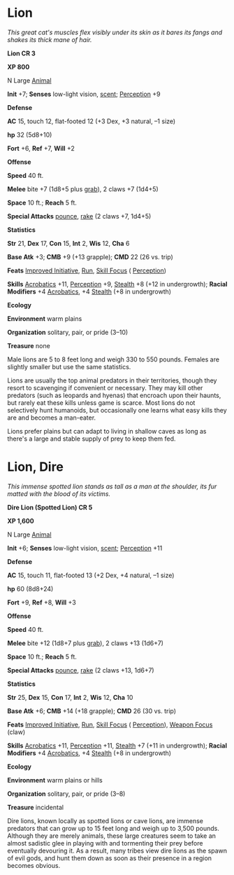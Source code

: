 # Lion

_This great cat's muscles flex visibly under its skin as it bares its fangs and shakes its thick mane of hair._

**Lion CR 3**

**XP 800**

N Large [Animal](creatureTypes.html#_animal)

**Init** +7; **Senses** low-light vision, [scent](universalMonsterRules.html#_scent); [Perception](../skills/perception.html#_perception) +9

**Defense**

**AC** 15, touch 12, flat-footed 12 (+3 Dex, +3 natural, –1 size)

**hp** 32 (5d8+10)

**Fort** +6, **Ref** +7, **Will** +2

**Offense**

**Speed** 40 ft.

**Melee** bite +7 (1d8+5 plus [grab](universalMonsterRules.html#_grab)), 2 claws +7 (1d4+5)

**Space** 10 ft.; **Reach** 5 ft.

**Special Attacks** [pounce](universalMonsterRules.html#_pounce), [rake](universalMonsterRules.html#_rake) (2 claws +7, 1d4+5)

**Statistics**

**Str** 21, **Dex** 17, **Con** 15, **Int** 2, **Wis** 12, **Cha** 6

**Base Atk** +3; **CMB** +9 (+13 grapple); **CMD** 22 (26 vs. trip)

**Feats** [Improved Initiative](../feats.html#_improved-initiative), [Run](../feats.html#_run), [Skill Focus](../feats.html#_skill-focus) ( [Perception](../skills/perception.html#_perception))

**Skills** [Acrobatics](../skills/acrobatics.html#_acrobatics) +11, [Perception](../skills/perception.html#_perception) +9, [Stealth](../skills/stealth.html#_stealth) +8 (+12 in undergrowth); **Racial Modifiers** +4 [Acrobatics](../skills/acrobatics.html#_acrobatics), +4 [Stealth](../skills/stealth.html#_stealth) (+8 in undergrowth)

**Ecology**

**Environment** warm plains

**Organization** solitary, pair, or pride (3–10)

**Treasure** none

Male lions are 5 to 8 feet long and weigh 330 to 550 pounds. Females are slightly smaller but use the same statistics.

Lions are usually the top animal predators in their territories, though they resort to scavenging if convenient or necessary. They may kill other predators (such as leopards and hyenas) that encroach upon their haunts, but rarely eat these kills unless game is scarce. Most lions do not selectively hunt humanoids, but occasionally one learns what easy kills they are and becomes a man-eater.

Lions prefer plains but can adapt to living in shallow caves as long as there's a large and stable supply of prey to keep them fed.

# Lion, Dire

_This immense spotted lion stands as tall as a man at the shoulder, its fur matted with the blood of its victims._

**Dire Lion (Spotted Lion) CR 5**

**XP 1,600**

N Large [Animal](creatureTypes.html#_animal)

**Init** +6; **Senses** low-light vision, [scent](universalMonsterRules.html#_scent); [Perception](../skills/perception.html#_perception) +11

**Defense**

**AC** 15, touch 11, flat-footed 13 (+2 Dex, +4 natural, –1 size)

**hp** 60 (8d8+24)

**Fort** +9, **Ref** +8, **Will** +3

**Offense**

**Speed** 40 ft.

**Melee** bite +12 (1d8+7 plus [grab](universalMonsterRules.html#_grab)), 2 claws +13 (1d6+7)

**Space** 10 ft.; **Reach** 5 ft.

**Special Attacks** [pounce](universalMonsterRules.html#_pounce), [rake](universalMonsterRules.html#_rake) (2 claws +13, 1d6+7)

**Statistics**

**Str** 25, **Dex** 15, **Con** 17, **Int** 2, **Wis** 12, **Cha** 10

**Base Atk** +6; **CMB** +14 (+18 grapple); **CMD** 26 (30 vs. trip)

**Feats** [Improved Initiative](../feats.html#_improved-initiative), [Run](../feats.html#_run), [Skill Focus](../feats.html#_skill-focus) ( [Perception](../skills/perception.html#_perception)), [Weapon Focus](../feats.html#_weapon-focus) (claw)

**Skills** [Acrobatics](../skills/acrobatics.html#_acrobatics) +11, [Perception](../skills/perception.html#_perception) +11, [Stealth](../skills/stealth.html#_stealth) +7 (+11 in undergrowth); **Racial Modifiers** +4 [Acrobatics](../skills/acrobatics.html#_acrobatics), +4 [Stealth](../skills/stealth.html#_stealth) (+8 in undergrowth)

**Ecology**

**Environment** warm plains or hills

**Organization** solitary, pair, or pride (3–8)

**Treasure** incidental

Dire lions, known locally as spotted lions or cave lions, are immense predators that can grow up to 15 feet long and weigh up to 3,500 pounds. Although they are merely animals, these large creatures seem to take an almost sadistic glee in playing with and tormenting their prey before eventually devouring it. As a result, many tribes view dire lions as the spawn of evil gods, and hunt them down as soon as their presence in a region becomes obvious.

